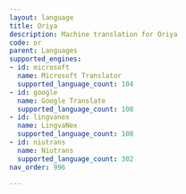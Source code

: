 ```yaml
---
layout: language
title: Oriya
description: Machine translation for Oriya
code: or
parent: Languages
supported_engines:
- id: microsoft
  name: Microsoft Translator
  supported_language_count: 104
- id: google
  name: Google Translate
  supported_language_count: 108
- id: lingvanex
  name: LingvaNex
  supported_language_count: 108
- id: niutrans
  name: Niutrans
  supported_language_count: 302
nav_order: 996

---
```



